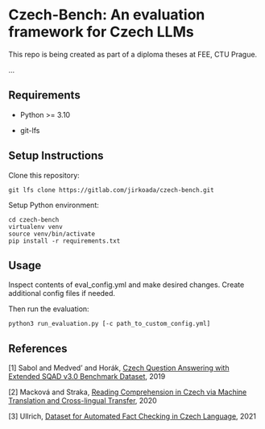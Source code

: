 # Czech-Bench: An evaluation framework for Czech LLMs

This repo is being created as part of a diploma theses at FEE, CTU Prague.

...

## Requirements

 - Python >= 3.10

 - git-lfs

## Setup Instructions

Clone this repository:

    git lfs clone https://gitlab.com/jirkoada/czech-bench.git

Setup Python environment:

    cd czech-bench
    virtualenv venv
    source venv/bin/activate
    pip install -r requirements.txt

## Usage

Inspect contents of eval_config.yml and make desired changes. Create additional config files if needed.

Then run the evaluation:

    python3 run_evaluation.py [-c path_to_custom_config.yml]

## References
[1]  Sabol and Medved’ and Horák, [Czech Question Answering with Extended SQAD v3.0 Benchmark Dataset](https://nlp.fi.muni.cz/raslan/2019/paper14-medved.pdf), 2019

[2] Macková and Straka, [Reading Comprehension in Czech via Machine Translation and Cross-lingual Transfer](https://browse.arxiv.org/pdf/2007.01667.pdf), 2020

[3] Ullrich, [Dataset for Automated Fact Checking in Czech
Language](https://dspace.cvut.cz/bitstream/handle/10467/95430/F3-DP-2021-Ullrich-Herbert-Thesis___Ullrich.pdf?sequence=-1&isAllowed=y), 2021
